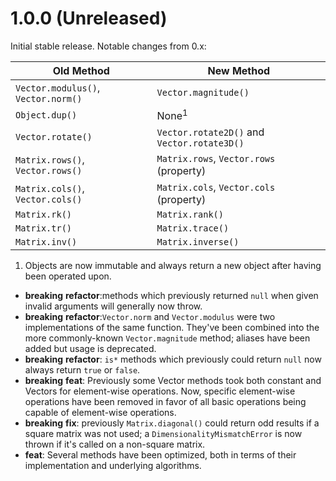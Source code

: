 # 1.0.0 (Unreleased)

Initial stable release. Notable changes from 0.x:

| Old Method                          | New Method                                  |
| ----------------------------------- | ------------------------------------------- |
| `Vector.modulus()`, `Vector.norm()` | `Vector.magnitude()`                        |
| `Object.dup()`                      | None<sup>1</sup>                            |
| `Vector.rotate()`                   | `Vector.rotate2D()` and `Vector.rotate3D()` |
| `Matrix.rows()`, `Vector.rows()`    | `Matrix.rows`, `Vector.rows` (property)     |
| `Matrix.cols()`, `Vector.cols()`    | `Matrix.cols`, `Vector.cols` (property)     |
| `Matrix.rk()`                       | `Matrix.rank()`                             |
| `Matrix.tr()`                       | `Matrix.trace()`                            |
| `Matrix.inv()`                      | `Matrix.inverse()`                          |

1.  Objects are now immutable and always return a new object after having been operated upon.

- **breaking** **refactor**:methods which previously returned `null` when given invalid arguments will generally now throw.
- **breaking** **refactor**:`Vector.norm` and `Vector.modulus` were two implementations of the same function. They've been combined into the more commonly-known `Vector.magnitude` method; aliases have been added but usage is deprecated.
- **breaking** **refactor**: `is*` methods which previously could return `null` now always return `true` or `false`.
- **breaking** **feat**: Previously some Vector methods took both constant and Vectors for element-wise operations. Now, specific element-wise operations have been removed in favor of all basic operations being capable of element-wise operations.
- **breaking** **fix**: previously `Matrix.diagonal()` could return odd results if a square matrix was not used; a `DimensionalityMismatchError` is now thrown if it's called on a non-square matrix.
- **feat**: Several methods have been optimized, both in terms of their implementation and underlying algorithms.
